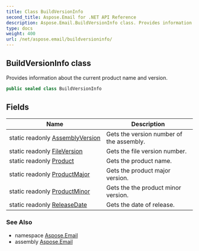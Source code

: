 ```yaml
---
title: Class BuildVersionInfo
second_title: Aspose.Email for .NET API Reference
description: Aspose.Email.BuildVersionInfo class. Provides information about the current product name and version
type: docs
weight: 400
url: /net/aspose.email/buildversioninfo/
---
```

## BuildVersionInfo class

Provides information about the current product name and version.

```csharp
public sealed class BuildVersionInfo
```

## Fields

| Name | Description |
| --- | --- |
| static readonly [AssemblyVersion](../../aspose.email/buildversioninfo/assemblyversion/) | Gets the version number of the assembly. |
| static readonly [FileVersion](../../aspose.email/buildversioninfo/fileversion/) | Gets the file version number. |
| static readonly [Product](../../aspose.email/buildversioninfo/product/) | Gets the product name. |
| static readonly [ProductMajor](../../aspose.email/buildversioninfo/productmajor/) | Gets the product major version. |
| static readonly [ProductMinor](../../aspose.email/buildversioninfo/productminor/) | Gets the the product minor version. |
| static readonly [ReleaseDate](../../aspose.email/buildversioninfo/releasedate/) | Gets the date of release. |

### See Also

* namespace [Aspose.Email](../../aspose.email/)
* assembly [Aspose.Email](../../)


